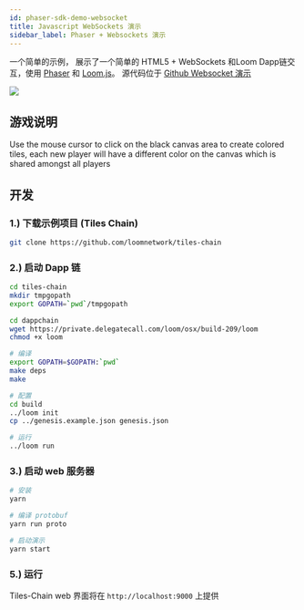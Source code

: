 ```yaml
---
id: phaser-sdk-demo-websocket
title: Javascript WebSockets 演示
sidebar_label: Phaser + Websockets 演示
---
```

一个简单的示例， 展示了一个简单的 HTML5 + WebSockets 和Loom Dapp链交互，使用 [Phaser](http://phaser.io) 和 [Loom.js](https://github.com/loomnetwork/loom-js)。 源代码位于 [Github Websocket 演示](https://github.com/loomnetwork/tiles-chain)

![](https://camo.githubusercontent.com/9d49b0ce78d692e69d1dd571bc8d1aafe5b806a8/68747470733a2f2f647a776f6e73656d72697368372e636c6f756466726f6e742e6e65742f6974656d732f315232363044327030713370304d33693232304a2f53637265656e2532305265636f7264696e67253230323031382d30352d3232253230617425323031302e3233253230414d2e6769663f763d3961353539316139)

## 游戏说明

Use the mouse cursor to click on the black canvas area to create colored tiles, each new player will have a different color on the canvas which is shared amongst all players

## 开发

### 1.) 下载示例项目 (Tiles Chain)

```bash
git clone https://github.com/loomnetwork/tiles-chain
```

### 2.) 启动 Dapp 链

```bash
cd tiles-chain
mkdir tmpgopath
export GOPATH=`pwd`/tmpgopath

cd dappchain
wget https://private.delegatecall.com/loom/osx/build-209/loom
chmod +x loom

# 编译
export GOPATH=$GOPATH:`pwd`
make deps
make

# 配置
cd build
../loom init
cp ../genesis.example.json genesis.json

# 运行
../loom run
```

### 3.) 启动 web 服务器

```bash
# 安装
yarn

# 编译 protobuf
yarn run proto

# 启动演示
yarn start

```

### 5.) 运行

Tiles-Chain web 界面将在 `http://localhost:9000` 上提供